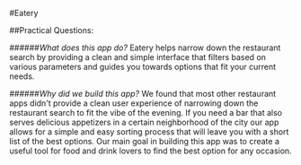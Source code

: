 #Eatery 

##Practical Questions:

######_What does this app do?_
Eatery helps narrow down the restaurant search by providing a clean and simple interface that filters based on various parameters and guides you towards options that fit your current needs. 

######_Why did we build this app?_
We found that most other restaurant apps didn't provide a clean user experience of narrowing down the restaurant search to fit the vibe of the evening. If you need a bar that also serves delicious appetizers in a certain neighborhood of the city our app allows for a simple and easy sorting process that will leave you with a short list of the best options. Our main goal in building this app was to create a useful tool for food and drink lovers to find the best option for any occasion. 
